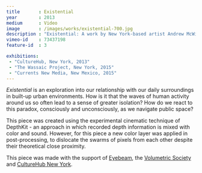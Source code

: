 ```yaml
---
title       : Existential
year        : 2013
medium      : Video
image       : /images/works/existential-700.jpg
description : "Existential: A work by New York-based artist Andrew McWilliams."
vimeo-id    : 73437198
feature-id  : 3

exhibitions:
 - "CultureHub, New York, 2013"
 - "The Wassaic Project, New York, 2015"
 - "Currents New Media, New Mexico, 2015"
---
```

_Existential_ is an exploration into our relationship with our daily surroundings in built-up urban environments. How is it that the waves of human activity around us so often lead to a sense of greater isolation? How do we react to this paradox, consciously and unconsciously, as we navigate public space?

This piece was created using the experimental cinematic technique of DepthKit - an approach in which recorded depth information is mixed with color and sound. However, for this piece a new color layer was applied in post-processing, to dislocate the swarms of pixels from each other despite their theoretical close proximity.

This piece was made with the support of [Eyebeam](http://eyebeam.org), the [Volumetric Society](http://nyc.volumetric.org) and [CultureHub New York](http://www.culturehub.org/).